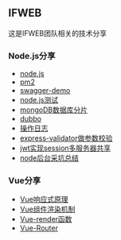 ##   IFWEB
这是IFWEB团队相关的技术分享

### Node.js分享
- [node.js](https://github.com/IFWEB/Share/tree/master/node.js)
- [pm2](https://github.com/IFWEB/Share/tree/master/pm2)
- [swagger-demo](https://github.com/IFWEB/Share/tree/master/swagger-demo)
- [node.js测试](https://github.com/IFWEB/Share/tree/master/node-test-demo)
- [mongoDB数据库分片](https://github.com/IFWEB/Share/tree/master/mogodb/sharding)
- [dubbo](https://github.com/IFWEB/Share/tree/master/dubbox)
- [操作日志](https://github.com/IFWEB/Share/tree/master/operate-log)  
- [express-validator做参数校验](https://github.com/IFWEB/Share/tree/master/express-validator)  
- [jwt实现session多服务器共享](https://github.com/IFWEB/Share/tree/master/jwt)  
- [node后台采坑总结](https://github.com/IFWEB/Share/tree/master/node-experience)  

### Vue分享
- [Vue响应式原理](https://github.com/IFWEB/Share/tree/master/vue/vue-reactivity)
- [Vue组件渲染机制](https://github.com/IFWEB/Share/tree/master/vue/vue-render)
- [Vue-render函数](https://github.com/IFWEB/Share/tree/master/vue/vue-render-function)
- [Vue-Router](https://github.com/IFWEB/Share/tree/master/vue/vue-router)
